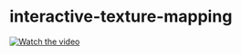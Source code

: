 # interactive-texture-mapping

[![Watch the video](http://img.youtube.com/vi/gDXCcjgzn0c/0.jpg)](https://youtu.be/gDXCcjgzn0c)
